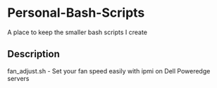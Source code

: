 # Personal-Bash-Scripts
A place to keep the smaller bash scripts I create

## Description
fan_adjust.sh - Set your fan speed easily with ipmi on Dell Poweredge servers
